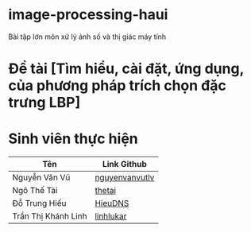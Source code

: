 # image-processing-haui
Bài tập lớn môn xử lý ảnh số và thị giác máy tính


# Đề tài [Tìm hiểu, cài đặt, ứng dụng, của phương pháp trích chọn đặc trưng LBP]

# Sinh viên thực hiện

| Tên                   | Link Github                                        |
| -----------           | -----------                                        |
| Nguyễn Văn Vũ         | [nguyenvanvutlv](https://github.com/nguyenvanvutlv)|
| Ngô Thế Tài           | [thetai](https://github.com/ngothetai)             |
| Đỗ Trung Hiếu         | [HieuDNS](https://github.com/HieuDNS)        |
| Trần Thị Khánh Linh   | [linhlukar](https://github.com/linhlukar)          |